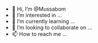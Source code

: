 - 👋 Hi, I’m @Mussabom
- 👀 I’m interested in ...
- 🌱 I’m currently learning ...
- 💞️ I’m looking to collaborate on ...
- 📫 How to reach me ...

<!---
Mussabom/Mussabom is a ✨ special ✨ repository because its `README.md` (this file) appears on your GitHub profile.
You can click the Preview link to take a look at your changes.
--->
